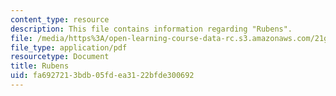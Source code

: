 ```yaml
---
content_type: resource
description: This file contains information regarding "Rubens".
file: /media/https%3A/open-learning-course-data-rc.s3.amazonaws.com/21g-802-portuguese-ii-spring-2012/fa6927213bdb05fdea3122bfde300692_MIT21G_802S12_Rubens.pdf
file_type: application/pdf
resourcetype: Document
title: Rubens
uid: fa692721-3bdb-05fd-ea31-22bfde300692
---
```

